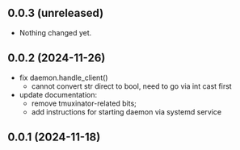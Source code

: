 ## 0.0.3 (unreleased)


- Nothing changed yet.


## 0.0.2 (2024-11-26)


- fix daemon.handle_client()
  - cannot convert str direct to bool, need to go via int cast first
- update documentation:
  - remove tmuxinator-related bits;
  - add instructions for starting daemon via systemd service


## 0.0.1 (2024-11-18)
